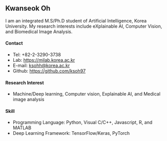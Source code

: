 ## Kwanseok Oh

I am an integrated M.S/Ph.D student of Artificial Intelligence, Korea University. My research interests include eXplainable AI, Computer Vision, and Biomedical Image Analysis.

#### Contact
- Tel: +82-2-3290-3738
- Lab: https://milab.korea.ac.kr
- E-mail: ksohh@korea.ac.kr
- Github: https://github.com/ksoh97

#### Research Interest
- Machine/Deep learning, Computer vision, Explainable AI, and Medical image analysis

#### Skill
- Programming Language: Python, Visual C/C++, Javascript, R, and MATLAB
- Deep Learning Framework: TensorFlow/Keras, PyTorch
